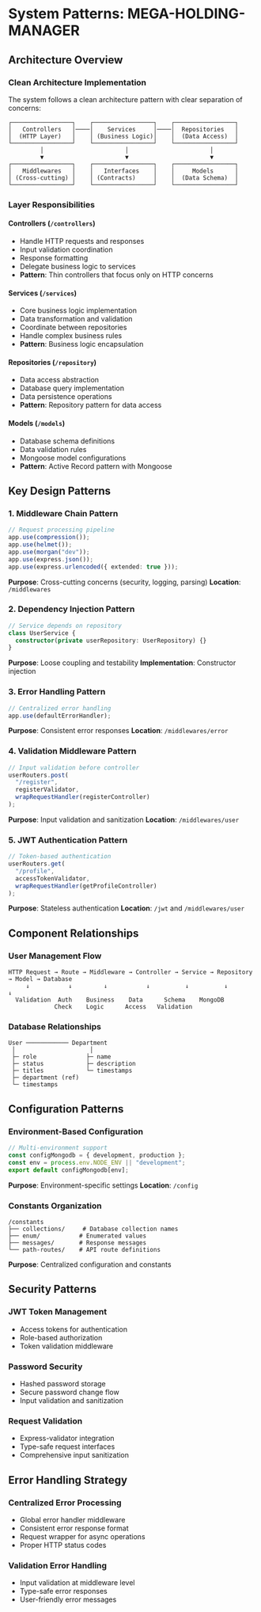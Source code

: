 # System Patterns: MEGA-HOLDING-MANAGER

## Architecture Overview

### Clean Architecture Implementation

The system follows a clean architecture pattern with clear separation of concerns:

```
┌─────────────────┐    ┌─────────────────┐    ┌─────────────────┐
│   Controllers   │────│    Services     │────│  Repositories   │
│  (HTTP Layer)   │    │ (Business Logic)│    │  (Data Access)  │
└─────────────────┘    └─────────────────┘    └─────────────────┘
         │                       │                       │
         ▼                       ▼                       ▼
┌─────────────────┐    ┌─────────────────┐    ┌─────────────────┐
│   Middlewares   │    │   Interfaces    │    │     Models      │
│ (Cross-cutting) │    │ (Contracts)     │    │  (Data Schema)  │
└─────────────────┘    └─────────────────┘    └─────────────────┘
```

### Layer Responsibilities

#### Controllers (`/controllers`)

- Handle HTTP requests and responses
- Input validation coordination
- Response formatting
- Delegate business logic to services
- **Pattern**: Thin controllers that focus only on HTTP concerns

#### Services (`/services`)

- Core business logic implementation
- Data transformation and validation
- Coordinate between repositories
- Handle complex business rules
- **Pattern**: Business logic encapsulation

#### Repositories (`/repository`)

- Data access abstraction
- Database query implementation
- Data persistence operations
- **Pattern**: Repository pattern for data access

#### Models (`/models`)

- Database schema definitions
- Data validation rules
- Mongoose model configurations
- **Pattern**: Active Record pattern with Mongoose

## Key Design Patterns

### 1. Middleware Chain Pattern

```typescript
// Request processing pipeline
app.use(compression());
app.use(helmet());
app.use(morgan("dev"));
app.use(express.json());
app.use(express.urlencoded({ extended: true }));
```

**Purpose**: Cross-cutting concerns (security, logging, parsing)
**Location**: `/middlewares`

### 2. Dependency Injection Pattern

```typescript
// Service depends on repository
class UserService {
  constructor(private userRepository: UserRepository) {}
}
```

**Purpose**: Loose coupling and testability
**Implementation**: Constructor injection

### 3. Error Handling Pattern

```typescript
// Centralized error handling
app.use(defaultErrorHandler);
```

**Purpose**: Consistent error responses
**Location**: `/middlewares/error`

### 4. Validation Middleware Pattern

```typescript
// Input validation before controller
userRouters.post(
  "/register",
  registerValidator,
  wrapRequestHandler(registerController)
);
```

**Purpose**: Input validation and sanitization
**Location**: `/middlewares/user`

### 5. JWT Authentication Pattern

```typescript
// Token-based authentication
userRouters.get(
  "/profile",
  accessTokenValidator,
  wrapRequestHandler(getProfileController)
);
```

**Purpose**: Stateless authentication
**Location**: `/jwt` and `/middlewares/user`

## Component Relationships

### User Management Flow

```
HTTP Request → Route → Middleware → Controller → Service → Repository → Model → Database
     ↓           ↓         ↓           ↓          ↓          ↓         ↓
  Validation  Auth    Business    Data      Schema    MongoDB
             Check    Logic      Access   Validation
```

### Database Relationships

```
User ──────────── Department
 │                     │
 ├─ role              ├─ name
 ├─ status            ├─ description
 ├─ titles            └─ timestamps
 ├─ department (ref)
 └─ timestamps
```

## Configuration Patterns

### Environment-Based Configuration

```typescript
// Multi-environment support
const configMongodb = { development, production };
const env = process.env.NODE_ENV || "development";
export default configMongodb[env];
```

**Purpose**: Environment-specific settings
**Location**: `/config`

### Constants Organization

```
/constants
├── collections/     # Database collection names
├── enum/           # Enumerated values
├── messages/       # Response messages
└── path-routes/    # API route definitions
```

**Purpose**: Centralized configuration and constants

## Security Patterns

### JWT Token Management

- Access tokens for authentication
- Role-based authorization
- Token validation middleware

### Password Security

- Hashed password storage
- Secure password change flow
- Input validation and sanitization

### Request Validation

- Express-validator integration
- Type-safe request interfaces
- Comprehensive input sanitization

## Error Handling Strategy

### Centralized Error Processing

- Global error handler middleware
- Consistent error response format
- Request wrapper for async operations
- Proper HTTP status codes

### Validation Error Handling

- Input validation at middleware level
- Type-safe error responses
- User-friendly error messages




